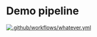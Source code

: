 # Demo pipeline

[![.github/workflows/whatever.yml](https://github.com/ElenaIf/pipeline-demo/actions/workflows/whatever.yml/badge.svg)](https://github.com/ElenaIf/pipeline-demo/actions/workflows/whatever.yml)

